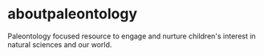 # aboutpaleontology
Paleontology focused resource to engage and nurture children's interest in natural sciences and our world.
